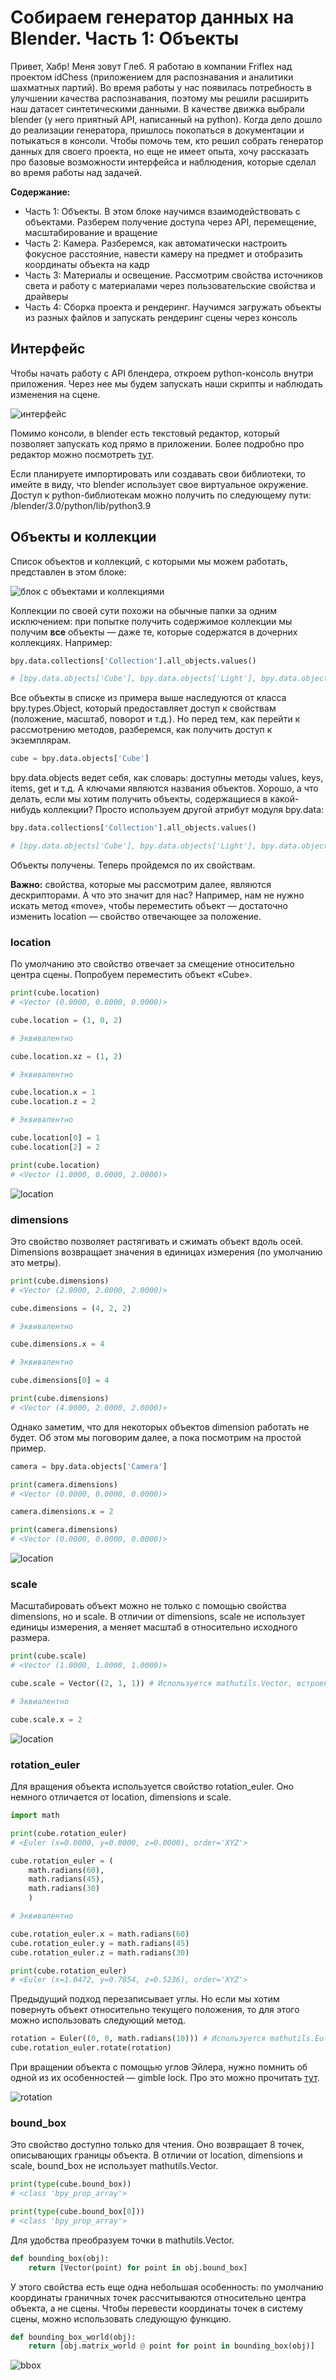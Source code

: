 # Собираем генератор данных на Blender. Часть 1: Объекты

Привет, Хабр! Меня зовут Глеб. Я работаю в компании Friflex над проектом idChess (приложением для распознавания и аналитики шахматных партий). Во время работы у нас появилась потребность в улучшении качества распознавания, поэтому мы решили расширить наш датасет синтетическими данными. В качестве движка выбрали blender (у него приятный API, написанный на python). Когда дело дошло до реализации генератора, пришлось покопаться в документации и потыкаться в консоли. Чтобы помочь тем, кто решил собрать генератор данных для своего проекта, но еще не имеет опыта, хочу рассказать про базовые возможности интерфейса и наблюдения, которые сделал во время работы над задачей. 

**Содержание:**

- Часть 1: Объекты. В этом блоке научимся взаимодействовать с объектами. Разберем получение доступа через API, перемещение, масштабирование и вращение
- Часть 2: Камера. Разберемся, как автоматически настроить фокусное расстояние, навести камеру на предмет и отобразить координаты объекта на кадр
- Часть 3: Материалы и освещение. Рассмотрим свойства источников света и работу с материалами через пользовательские свойства и драйверы
- Часть 4: Сборка проекта и рендеринг. Научимся загружать объекты из разных файлов и запускать рендеринг сцены через консоль


## Интерфейс

Чтобы начать работу с API блендера, откроем python-консоль внутри приложения. Через нее мы будем запускать наши скрипты и наблюдать изменения на сцене.

![интерфейс](https://github.com/gleb-papchihin/git_crash/blob/master/console.gif)

Помимо консоли, в blender есть текстовый редактор, который позволяет запускать код прямо в приложении. Более подробно про редактор можно посмотреть [тут](https://youtu.be/yg5CWcj-BM4?list=PLOVSu7-KesPgPiatDTP7jvdgxxwp18LyH&t=129). 

Если планируете импортировать или создавать свои библиотеки, то имейте в виду, что blender использует свое виртуальное окружение. Доступ к python-библиотекам можно получить по следующему пути: /blender/3.0/python/lib/python3.9


## Объекты и коллекции
  
Список объектов и коллекций, с которыми мы можем работать, представлен в этом блоке:
  
![блок с объектами и коллекциями](https://github.com/gleb-papchihin/git_crash/blob/master/objects.png)

Коллекции по своей сути похожи на обычные папки за одним исключением: при попытке получить содержимое коллекции мы получим **все** объекты — даже те, которые содержатся в дочерних коллекциях. Например:

``` python
bpy.data.collections['Collection'].all_objects.values()

# [bpy.data.objects['Cube'], bpy.data.objects['Light'], bpy.data.objects['Camera']]
```

Все объекты в списке из примера выше наследуются от класса bpy.types.Object, который предоставляет доступ к свойствам (положение, масштаб, поворот и т.д.). Но перед тем, как перейти к рассмотрению методов, разберемся, как получить доступ к экземплярам.

``` python
cube = bpy.data.objects['Cube']
```

bpy.data.objects ведет себя, как словарь: доступны методы values, keys, items, get и т.д. А ключами являются названия объектов. Хорошо, а что делать, если мы хотим получить объекты, содержащиеся в какой-нибудь коллекции? Просто используем другой атрибут модуля bpy.data:

``` python
bpy.data.collections['Collection'].all_objects.values()

# [bpy.data.objects['Cube'], bpy.data.objects['Light'], bpy.data.objects['Camera']]
```

Объекты получены. Теперь пройдемся по их свойствам.

**Важно:** свойства, которые мы рассмотрим далее, являются дескрипторами. А что это значит для нас? Например, нам не нужно искать метод «move», чтобы переместить объект — достаточно изменить location — свойство отвечающее за положение.

### location

По умолчанию это свойство отвечает за смещение относительно центра сцены. Попробуем переместить объект «Cube».

``` python
print(cube.location)
# <Vector (0.0000, 0.0000, 0.0000)>

cube.location = (1, 0, 2)

# Эквивалентно

cube.location.xz = (1, 2)

# Эквивалентно

cube.location.x = 1
cube.location.z = 2

# Эквивалентно

cube.location[0] = 1
cube.location[2] = 2

print(cube.location)
# <Vector (1.0000, 0.0000, 2.0000)>
```

![location](https://github.com/gleb-papchihin/git_crash/blob/master/location.gif)

### dimensions

Это свойство позволяет растягивать и сжимать объект вдоль осей. Dimensions возвращает значения в единицах измерения (по умолчанию это метры).

``` python
print(cube.dimensions)
# <Vector (2.0000, 2.0000, 2.0000)>

cube.dimensions = (4, 2, 2)

# Эквивалентно

cube.dimensions.x = 4

# Эквивалентно

cube.dimensions[0] = 4

print(cube.dimensions)
# <Vector (4.0000, 2.0000, 2.0000)>
```

Однако заметим, что для некоторых объектов dimension работать не будет. Об этом мы поговорим далее, а пока посмотрим на простой пример.

``` python
camera = bpy.data.objects['Camera']

print(camera.dimensions)
# <Vector (0.0000, 0.0000, 0.0000)>

camera.dimensions.x = 2

print(camera.dimensions)
# <Vector (0.0000, 0.0000, 0.0000)>
```

![location](https://github.com/gleb-papchihin/git_crash/blob/master/dimensions.gif)


### scale

Масштабировать объект можно не только с помощью свойства dimensions, но и scale. В отличии от dimensions, scale не использует единицы измерения, а меняет масштаб в относительно исходного размера.

``` python
print(cube.scale)
# <Vector (1.0000, 1.0000, 1.0000)>

cube.scale = Vector((2, 1, 1)) # Используется mathutils.Vector, встроенный в blender

# Эквиалентно

cube.scale.x = 2
```

![location](https://github.com/gleb-papchihin/git_crash/blob/master/scale.gif)


### rotation_euler

Для вращения объекта используется свойство rotation_euler. Оно немного отличается от location, dimensions и scale.

``` python
import math

print(cube.rotation_euler)
# <Euler (x=0.0000, y=0.0000, z=0.0000), order='XYZ'>

cube.rotation_euler = (
    math.radians(60),
    math.radians(45),
    math.radians(30)
    )

# Эквивалентно

cube.rotation_euler.x = math.radians(60)
cube.rotation_euler.y = math.radians(45)
cube.rotation_euler.z = math.radians(30)

print(cube.rotation_euler)
# <Euler (x=1.0472, y=0.7854, z=0.5236), order='XYZ'>
```

Предыдущий подход перезаписывает углы. Но если мы хотим повернуть объект относительно текущего положения, то для этого можно использовать следующий метод.

``` python
rotation = Euler((0, 0, math.radians(10))) # Используется mathutils.Euler, встроенный в blender
cube.rotation_euler.rotate(rotation)
```

При вращении объекта с помощью углов Эйлера, нужно помнить об одной из их особенностей — gimble lock. Про это можно прочитать [тут](https://habr.com/ru/post/183116/).

![rotation](https://github.com/gleb-papchihin/git_crash/blob/master/rotation.gif)

### bound_box

Это свойство доступно только для чтения. Оно возвращает 8 точек, описывающих границы объекта. В отличии от location, dimensions и scale, bound_box не использует mathutils.Vector.

``` python
print(type(cube.bound_box))
# <class 'bpy_prop_array'>

print(type(cube.bound_box[0]))
# <class 'bpy_prop_array'>
```

Для удобства преобразуем точки в mathutils.Vector.

``` python
def bounding_box(obj):
    return [Vector(point) for point in obj.bound_box]
```

У этого свойства есть еще одна небольшая особенность: по умолчанию координаты граничных точек рассчитываются относительно центра объекта, а не сцены. Чтобы перевести координаты точек в систему сцены, можно использовать следующую функцию.

``` python
def bounding_box_world(obj):
    return [obj.matrix_world @ point for point in bounding_box(obj)]
```

![bbox](https://github.com/gleb-papchihin/git_crash/blob/master/bbox.gif)
